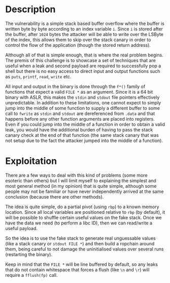 # Description

The vulnerability is a simple stack based buffer overflow where the buffer is written byte by byte
according to an index variable `i`. Since `i` is stored after the buffer, after `1024` bytes the
attacker will be able to write over the LSByte of the index, this allows them to skip over the stack
canary in order to control the flow of the application (though the stored return address).

Although all of that is simple enough, that is where the real problem begins. The premis of this
challenge is to showcase a set of techniques that are useful when a leak and second payload are
required to successfully pop a shell but there is no easy access to direct input and output
functions such as `puts`, `printf`, `read`, `write` etc.

All input and output in the binary is done through the `f*()` family of functions that expect a
valid `FILE *` as an argument. Since it is a 64 bit binary with ASLR, this makes the `stdin` and
`stdout` file pointers effectively unpredictable. In addition to these limitations, one cannot
expect to simply jump into the middle of some function to supply a different buffer to some call
to `fwrite` as `stdin` and `stdout` are dereferenced from `.data` and that happens before any
other function arguments are placed into registers. Even if you could jump into the middle of a
function in order to obtain a valid leak, you would have the additional burden of having to pass
the stack canary check at the end of that function (the same stack canary that was not setup due
to the fact the attacker jumped into the middle of a function).

# Exploitation

There are a few ways to deal with this kind of problems (some more esoteric than others) but I
will limit myself to explaining the simplest and most general method (in my opinion) that is
quite simple, although some people may not be familiar or have never independently arrived at
the same conclusion (because there are other methods).

The idea is quite simple, do a partial pivot (using `rbp`) to a known memory location. Since all
local variables are positioned relative to `rbp` (by default), it will be possible to shuffle
certain useful values on the fake stack. Once we have the data we need  (to perform a libc ID),
then we can read/write a useful payload.

So the idea is to use the fake stack to generate real unguessable values (like a stack canary or
`stdout FILE *`) and then build a ropchain around them, being careful to not damage the
uninitialised values over several runs (restarting the binary).

Keep in mind that the `FILE *` will be line buffered by default, so any leaks that do not contain
whitespace that forces a flush (like `\n` and `\r`) will require a `fflush(fp)` call.

